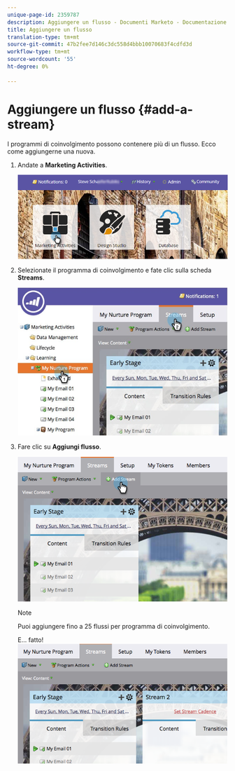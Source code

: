 ```yaml
---
unique-page-id: 2359787
description: Aggiungere un flusso - Documenti Marketo - Documentazione prodotto
title: Aggiungere un flusso
translation-type: tm+mt
source-git-commit: 47b2fee7d146c3dc558d4bbb10070683f4cdfd3d
workflow-type: tm+mt
source-wordcount: '55'
ht-degree: 0%

---
```



# Aggiungere un flusso {#add-a-stream}

I programmi di coinvolgimento possono contenere più di un flusso. Ecco come aggiungerne una nuova.

1. Andate a **Marketing Activities**.

   ![](assets/login-marketing-activities-2.png)

1. Selezionate il programma di coinvolgimento e fate clic sulla scheda **Streams**.

   ![](assets/streamstablifecycle.jpg)

1. Fare clic su **Aggiungi flusso**.

   ![](assets/image2014-9-15-16-3a56-3a23.png)

   >[!NOTE]
   >
   >Puoi aggiungere fino a 25 flussi per programma di coinvolgimento.

   E... fatto!   ![](assets/image2014-9-15-16-3a56-3a27.png)

